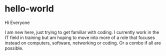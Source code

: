 # hello-world

Hi Everyone

I am new here, just trying to get familiar with coding. I currently work in the IT field in training but am hoping to move into more of a role that focuses instead on computers, software, networking or coding. Or a combo if all are possible. 
